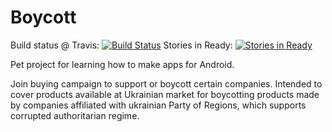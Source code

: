 Boycott
=======
Build status @ Travis: [![Build Status](https://secure.travis-ci.org/meseer/boycott.png)](http://travis-ci.org/meseer/boycott)
Stories in Ready: [![Stories in Ready](https://badge.waffle.io/meseer/boycott.png?label=ready)](https://waffle.io/meseer/boycott)

Pet project for learning how to make apps for Android.

Join buying campaign to support or boycott certain companies. Intended to cover products available
at Ukrainian market for boycotting products made by companies affiliated with ukrainian Party of
Regions, which supports corrupted authoritarian regime.
